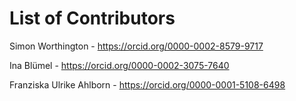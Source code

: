 # List of Contributors

Simon Worthington - https://orcid.org/0000-0002-8579-9717

Ina Blümel - https://orcid.org/0000-0002-3075-7640

Franziska Ulrike Ahlborn - https://orcid.org/0000-0001-5108-6498
